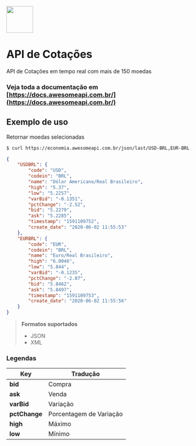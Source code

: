 [<img src="https://cdn.awesomeapi.com.br/v2/png/logo-without-slogan.png" height="70px" />](https://economia.awesomeapi.com.br/)

# API de Cotações
API de Cotações em tempo real com mais de 150 moedas

### Veja toda a documentação em [https://docs.awesomeapi.com.br/](https://docs.awesomeapi.com.br/)

## Exemplo de uso
Retornar moedas selecionadas
```sh
$ curl https://economia.awesomeapi.com.br/json/last/USD-BRL,EUR-BRL
```
```json
{
    "USDBRL": {
        "code": "USD",
        "codein": "BRL",
        "name": "Dólar Americano/Real Brasileiro",
        "high": "5.37",
        "low": "5.2257",
        "varBid": "-0.1351",
        "pctChange": "-2.52",
        "bid": "5.2279",
        "ask": "5.2285",
        "timestamp": "1591109752",
        "create_date": "2020-06-02 11:55:53"
    },
    "EURBRL": {
        "code": "EUR",
        "codein": "BRL",
        "name": "Euro/Real Brasileiro",
        "high": "6.0046",
        "low": "5.844",
        "varBid": "-0.1235",
        "pctChange": "-2.07",
        "bid": "5.8462",
        "ask": "5.8497",
        "timestamp": "1591109753",
        "create_date": "2020-06-02 11:55:56"
    }
}
```



> **Formatos suportados**
> - JSON
> - XML

### Legendas
Key | Tradução
-------- | ---
**bid** | Compra
**ask** | Venda
**varBid** | Variação
**pctChange** |  Porcentagem de Variação
**high** | Máximo
**low** | Mínimo
